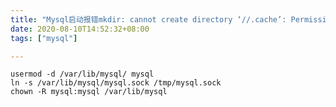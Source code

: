 ```yaml
---
title: "Mysql启动报错mkdir: cannot create directory ‘//.cache’: Permission denied"
date: 2020-08-10T14:52:32+08:00
tags: ["mysql"]

---
```


```shell script
usermod -d /var/lib/mysql/ mysql
ln -s /var/lib/mysql/mysql.sock /tmp/mysql.sock
chown -R mysql:mysql /var/lib/mysql
```
